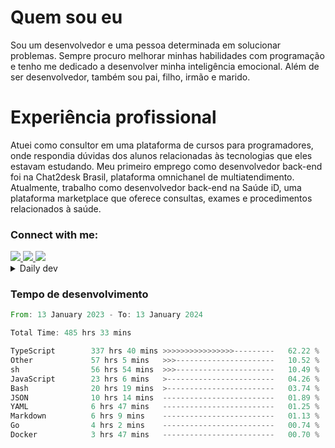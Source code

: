 # Quem sou eu
Sou um desenvolvedor e uma pessoa determinada em solucionar problemas. Sempre procuro melhorar minhas habilidades com programação e tenho me dedicado a desenvolver minha inteligência emocional. Além de ser desenvolvedor, também sou pai, filho, irmão e marido.

# Experiência profissional
Atuei como consultor em uma plataforma de cursos para programadores, onde respondia dúvidas dos alunos relacionadas às tecnologias que eles estavam estudando.
Meu primeiro emprego como desenvolvedor back-end foi na Chat2desk Brasil, plataforma omnichanel de multiatendimento.
Atualmente, trabalho como desenvolvedor back-end na Saúde iD, uma plataforma marketplace que oferece consultas, exames e procedimentos relacionados à saúde.

### Connect with me:
<a href="https://www.linkedin.com/in/theusmoreira" target="_blank" >
<img src="https://img.shields.io/badge/linkedin-%230077B5.svg?&style=for-the-badge&logo=linkedin&logoColor=white ">
</a>
<a href="https://www.instagram.com/matheus.s.moreira/" target="_blank">
<img src="https://img.shields.io/badge/instagram-%23E4405F.svg?&style=for-the-badge&logo=instagram&logoColor=white">
</a>
<a href="mailto:matheussm301@gmail.com"  target="_blank">
<img src="https://img.shields.io/badge/gmail-%23E4405F.svg?&style=for-the-badge&logo=gmail&logoColor=white">
</a>


<details>
  <summary>Daily dev </summary>
<p>
  <a href="https://app.daily.dev/matheussantos"><img src="https://github.com/matheus-santos-moreira/matheus-santos-moreira/blob/master/devcard.svg" width="200" alt="Matheus Santos's Dev Card"/></a>
 </p>
</details>

<h3>Tempo de desenvolvimento</h3>

<!--START_SECTION:waka-->

```rust
From: 13 January 2023 - To: 13 January 2024

Total Time: 485 hrs 33 mins

TypeScript        337 hrs 40 mins >>>>>>>>>>>>>>>>---------   62.22 %
Other             57 hrs 5 mins   >>>----------------------   10.52 %
sh                56 hrs 54 mins  >>>----------------------   10.49 %
JavaScript        23 hrs 6 mins   >------------------------   04.26 %
Bash              20 hrs 19 mins  >------------------------   03.74 %
JSON              10 hrs 14 mins  -------------------------   01.89 %
YAML              6 hrs 47 mins   -------------------------   01.25 %
Markdown          6 hrs 9 mins    -------------------------   01.13 %
Go                4 hrs 2 mins    -------------------------   00.74 %
Docker            3 hrs 47 mins   -------------------------   00.70 %
```

<!--END_SECTION:waka-->
